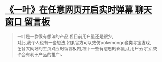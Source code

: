 # [《一叶》在任意网页开启实时弹幕 聊天窗口 留言板](https://www.v2fy.com/p/033_yi_ye/)

> 一叶是一款很有想法的产品,但目前用户量还是很少,    
> 对此,我个人也有一些想法,如果官方可以效仿pokemongo这类寻宝游戏,    
> 在各大网站的主页对应的留言板内,埋下一些有意思的彩蛋,让用户去寻宝,或许会有利于产品的推广~    